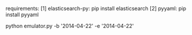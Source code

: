 requirements:
[1] elasticsearch-py: pip install elasticsearch
[2] pyyaml: pip install pyyaml

python emulator.py -b '2014-04-22' -e '2014-04-22'

